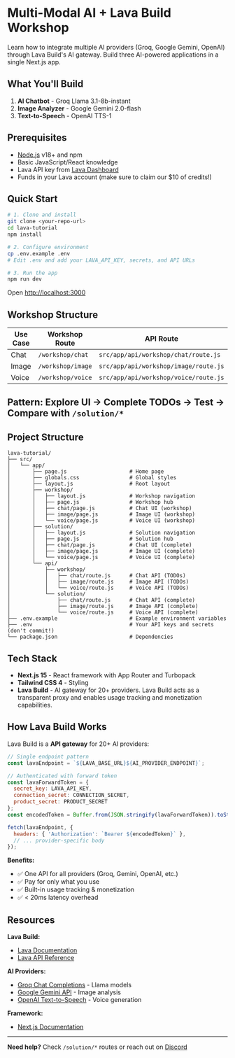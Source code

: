 # Multi-Modal AI + Lava Build Workshop

Learn how to integrate multiple AI providers (Groq, Google Gemini, OpenAI) through Lava Build's AI gateway. Build three AI-powered applications in a single Next.js app.

## What You'll Build

1. **AI Chatbot** - Groq Llama 3.1-8b-instant
2. **Image Analyzer** - Google Gemini 2.0-flash
3. **Text-to-Speech** - OpenAI TTS-1

## Prerequisites

- [Node.js](https://nodejs.org/) v18+ and npm
- Basic JavaScript/React knowledge
- Lava API key from [Lava Dashboard](https://www.lavapayments.com/dashboard/build/keys)
- Funds in your Lava account (make sure to claim our $10 of credits!)

## Quick Start

```bash
# 1. Clone and install
git clone <your-repo-url>
cd lava-tutorial
npm install

# 2. Configure environment
cp .env.example .env
# Edit .env and add your LAVA_API_KEY, secrets, and API URLs

# 3. Run the app
npm run dev
```

Open [http://localhost:3000](http://localhost:3000)

## Workshop Structure

| Use Case | Workshop Route | API Route | 
|----------|----------------|-----------|
| Chat | `/workshop/chat` | `src/app/api/workshop/chat/route.js` | 
| Image | `/workshop/image` | `src/app/api/workshop/image/route.js` | 
| Voice | `/workshop/voice` | `src/app/api/workshop/voice/route.js` | 

**Pattern:** Explore UI → Complete TODOs → Test → Compare with `/solution/*`
---

## Project Structure

```
lava-tutorial/
├── src/
│   └── app/
│       ├── page.js                    # Home page
│       ├── globals.css                # Global styles
│       ├── layout.js                  # Root layout
│       ├── workshop/
│       │   ├── layout.js              # Workshop navigation
│       │   ├── page.js                # Workshop hub
│       │   ├── chat/page.js           # Chat UI (workshop)
│       │   ├── image/page.js          # Image UI (workshop)
│       │   └── voice/page.js          # Voice UI (workshop)
│       ├── solution/
│       │   ├── layout.js              # Solution navigation
│       │   ├── page.js                # Solution hub
│       │   ├── chat/page.js           # Chat UI (complete)
│       │   ├── image/page.js          # Image UI (complete)
│       │   └── voice/page.js          # Voice UI (complete)
│       └── api/
│           ├── workshop/
│           │   ├── chat/route.js      # Chat API (TODOs)
│           │   ├── image/route.js     # Image API (TODOs)
│           │   └── voice/route.js     # Voice API (TODOs)
│           └── solution/
│               ├── chat/route.js      # Chat API (complete)
│               ├── image/route.js     # Image API (complete)
│               └── voice/route.js     # Voice API (complete)
├── .env.example                       # Example environment variables
├── .env                               # Your API keys and secrets (don't commit!)
└── package.json                       # Dependencies
```

## Tech Stack

- **Next.js 15** - React framework with App Router and Turbopack
- **Tailwind CSS 4** - Styling
- **Lava Build** - AI gateway for 20+ providers. Lava Build acts as a transparent proxy and enables usage tracking and monetization capabilities. 

## How Lava Build Works

Lava Build is a **API gateway** for 20+ AI providers:

```javascript
// Single endpoint pattern
const lavaEndpoint = `${LAVA_BASE_URL}${AI_PROVIDER_ENDPOINT}`;

// Authenticated with forward token
const lavaForwardToken = {
  secret_key: LAVA_API_KEY,
  connection_secret: CONNECTION_SECRET,
  product_secret: PRODUCT_SECRET
};
const encodedToken = Buffer.from(JSON.stringify(lavaForwardToken)).toString('base64');

fetch(lavaEndpoint, {
  headers: { 'Authorization': `Bearer ${encodedToken}` },
  // ... provider-specific body
});
```

**Benefits:**
- ✅ One API for all providers (Groq, Gemini, OpenAI, etc.)
- ✅ Pay for only what you use
- ✅ Built-in usage tracking & monetization
- ✅ < 20ms latency overhead

## Resources

**Lava Build:**
- [Lava Documentation](https://www.lavapayments.com/docs)
- [Lava API Reference](https://www.lavapayments.com/docs/api-reference/introduction)

**AI Providers:**
- [Groq Chat Completions](https://console.groq.com/docs/text-chat) - Llama models
- [Google Gemini API](https://ai.google.dev/gemini-api/docs/vision) - Image analysis
- [OpenAI Text-to-Speech](https://platform.openai.com/docs/guides/text-to-speech) - Voice generation

**Framework:**
- [Next.js Documentation](https://nextjs.org/docs)
---

**Need help?** Check `/solution/*` routes or reach out on [Discord](https://discord.gg/ew3abadB)
